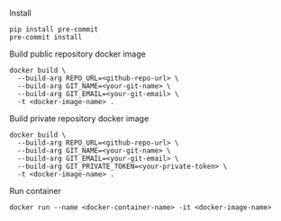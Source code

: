 Install
```
pip install pre-commit
pre-commit install
```


Build public repository docker image 
```
docker build \
  --build-arg REPO_URL=<github-repo-url> \
  --build-arg GIT_NAME=<your-git-name> \
  --build-arg GIT_EMAIL=<your-git-email> \
  -t <docker-image-name> .
```

Build private repository docker image
```
docker build \
  --build-arg REPO_URL=<github-repo-url> \
  --build-arg GIT_NAME=<your-git-name> \
  --build-arg GIT_EMAIL=<your-git-email> \
  --build-arg GIT_PRIVATE_TOKEN=<your-private-token> \
  -t <docker-image-name> .
```


Run container 
```
docker run --name <docker-container-name> -it <docker-image-name>
```